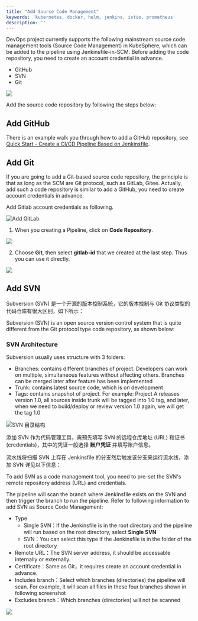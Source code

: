 ```yaml
---
title: "Add Source Code Management" 
keywords: 'kubernetes, docker, helm, jenkins, istio, prometheus'
description: ''
---
```


DevOps project currently supports the following mainstream source code management tools (Source Code Management) in KubeSphere, which can be added to the pipeline using Jenkinsfile-in-SCM. Before adding the code repository, you need to create an account credential in advance.

- GitHub
- SVN
- Git

![](https://pek3b.qingstor.com/kubesphere-docs/png/20190322212812.png)


Add the source code repository by following the steps below:

## Add GitHub

There is an example walk you through how to add a GitHub repository, see [Quick Start - Create a CI/CD Pipeline Based on Jenkinsfile](../../quick-start/jenkinsfile-in-scm/).

## Add Git

If you are going to add a Git-based source code repository, the principle is that as long as the SCM are Git protocol, such as GitLab, Gitee. Actually, add such a code repository is similar to add a GitHub, you need to create account credentials in advance. 

Add Gitlab account credentials as following.

![Add GitLab](https://pek3b.qingstor.com/kubesphere-docs/png/20190322214750.png)

1. When you creating a Pipeline, click on **Code Repository**.

![](https://pek3b.qingstor.com/kubesphere-docs/png/20190321162726.png)

2. Choose **Git**, then select **gitlab-id** that we created at the last step. Thus you can use it directly.

![](https://pek3b.qingstor.com/kubesphere-docs/png/20190321162904.png)

## Add SVN

Subversion (SVN) 是一个开源的版本控制系統，它的版本控制与 Git 协议类型的代码仓库有很大区别，如下所示：

Subversion (SVN) is an open source version control system that is quite different from the Git protocol type code repository, as shown below: 

### SVN Architecture

Subversion usually uses structure with 3 folders:

- Branches: contains different branches of project. Developers can work on multiple, simultaneous features without affecting others. Branches can be merged later after feature has been implemented
- Trunk: contains latest source code, which is on development
- Tags: contains snapshot of project. For example: Project A releases version 1.0, all sources inside trunk will be tagged into 1.0 tag, and later, when we need to build/deploy or review version 1.0 again, we will get the tag 1.0

![SVN 目录结构](/svn-directory.png)

添加 SVN 作为代码管理工具，需预先填写 SVN 的远程仓库地址 (URL) 和证书 (credentials)，其中的凭证一般选择 **账户凭证** 并填写账户信息。

流水线将扫描 SVN 上存在 Jenkinsfile 的分支然后触发该分支来运行流水线，添加 SVN 详见以下信息：

To add SVN as a code management tool, you need to pre-set the SVN's remote repository address (URL) and credentials.

The pipeline will scan the branch where Jenkinsfile exists on the SVN and then trigger the branch to run the pipeline. Refer to following information to add SVN as Source Code Management:

- Type
   - Single SVN：If the Jenkinsfile is in the root directory and the pipeline will run based on the root directory, select **Single SVN**
   - SVN：You can select this type if the Jenkinsfile is in the folder of the root directory
- Remote URL：The SVN server address, it should be accessable internally or externally.
- Certificate：Same as Git，it requires create an account credential in advance.
- Includes branch：Select which branches (directories) the pipeline will scan. For example, it will scan all files in these four branches shown in following screenshot
- Excludes branch：Which branches (directories) will not be scanned 

![](https://pek3b.qingstor.com/kubesphere-docs/png/20190322220004.png)
